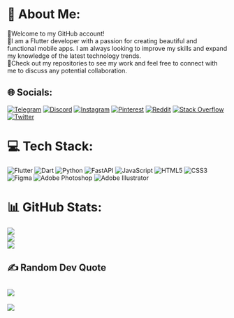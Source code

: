 # 💫 About Me:
🔹️Welcome to my GitHub account!<br />🔹️I am a Flutter developer with a passion for creating beautiful and functional mobile apps. I am always looking to improve my skills and expand my knowledge of the latest technology trends.<br />🔹️Check out my repositories to see my work and feel free to connect with me to discuss any potential collaboration.


## 🌐 Socials:
[![Telegram](https://img.shields.io/badge/Telegram-blue?logo=Telegram&logoColor=white)](https://t.me/tw0ch) [![Discord](https://img.shields.io/badge/Discord-%237289DA.svg?logo=discord&logoColor=white)](https://discordapp.com/users/371333543928004639) [![Instagram](https://img.shields.io/badge/Instagram-%23E4405F.svg?logo=Instagram&logoColor=white)](https://instagram.com/tw0ch) [![Pinterest](https://img.shields.io/badge/Pinterest-%23E60023.svg?logo=Pinterest&logoColor=white)](https://pinterest.com/tw0ch) [![Reddit](https://img.shields.io/badge/Reddit-%23FF4500.svg?logo=Reddit&logoColor=white)](https://reddit.com/user/tw0ch) [![Stack Overflow](https://img.shields.io/badge/-Stackoverflow-FE7A16?logo=stack-overflow&logoColor=white)](https://stackoverflow.com/users/tw0ch) [![Twitter](https://img.shields.io/badge/Twitter-%231DA1F2.svg?logo=Twitter&logoColor=white)](https://twitter.com/tw0ch1) 

# 💻 Tech Stack:
![Flutter](https://img.shields.io/badge/Flutter-%2302569B.svg?style=for-the-badge&logo=Flutter&logoColor=white) ![Dart](https://img.shields.io/badge/dart-%230175C2.svg?style=for-the-badge&logo=dart&logoColor=white) ![Python](https://img.shields.io/badge/python-3670A0?style=for-the-badge&logo=python&logoColor=ffdd54) ![FastAPI](https://img.shields.io/badge/FastAPI-005571?style=for-the-badge&logo=fastapi) ![JavaScript](https://img.shields.io/badge/javascript-%23323330.svg?style=for-the-badge&logo=javascript&logoColor=%23F7DF1E) ![HTML5](https://img.shields.io/badge/html5-%23E34F26.svg?style=for-the-badge&logo=html5&logoColor=white) ![CSS3](https://img.shields.io/badge/css3-%231572B6.svg?style=for-the-badge&logo=css3&logoColor=white) ![Figma](https://img.shields.io/badge/figma-%23F24E1E.svg?style=for-the-badge&logo=figma&logoColor=white) ![Adobe Photoshop](https://img.shields.io/badge/adobephotoshop-%2331A8FF.svg?style=for-the-badge&logo=adobephotoshop&logoColor=white) ![Adobe Illustrator](https://img.shields.io/badge/adobeillustrator-%23FF9A00.svg?style=for-the-badge&logo=adobeillustrator&logoColor=white)
# 📊 GitHub Stats:
![](https://github-readme-stats.vercel.app/api?username=tw0ch&theme=react&hide_border=true&include_all_commits=true&count_private=false)<br/>
![](https://github-readme-streak-stats.herokuapp.com/?user=tw0ch&theme=react&hide_border=true)<br/>
![](https://github-readme-stats.vercel.app/api/top-langs/?username=tw0ch&theme=react&hide_border=true&include_all_commits=true&count_private=false&layout=compact)

## ✍️ Random Dev Quote
![](https://quotes-github-readme.vercel.app/api?type=horizontal&theme=tokyonight)
---
[![](https://visitcount.itsvg.in/api?id=tw0ch&icon=9&color=1)](https://visitcount.itsvg.in)
